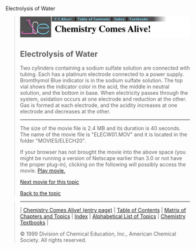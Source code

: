 





 Electrolysis of Water
 



> ![Chemistry Comes Alive!](ccahead.gif)
> 
> 
> 
> 
> 
> 
> 
> 
> 
> ## Electrolysis of Water
> 
> 
> 
> 
> 
> 
> 
> 
>   
> 
> 
> 
> 
> 
>  Two cylinders containing a sodium sulfate solution are connected with tubing. Each has a platinum electrode connected to a power supply. Bromthymol Blue indicator is in the sodium sulfate solution. The top vial shows the indicator color in the acid, the middle in neutral solution, and the bottom in base.
When electricity passes through the system, oxidation occurs at one electrode and reduction at the other. Gas is formed at each electrode, and the acidity increases at one electrode and decreases at the other.
>  
> 
> 
> 
> 
> 
> 
> 
> ---
> 
> 
>  The size of the movie file is 2.4 MB and its duration is 40 seconds. 
The name of the movie file is "ELECW01.MOV" 
and it is located in the folder "MOVIES/ELECH20".
>  
> 
> 
> 
>  If your browser has not brought the movie into the above space
(you might be running a version of Netscape earlier than 3.0 or
not have the proper plug-in), clicking on the following will
possibly access the movie.
>  [Play movie.](../../MOVIES/ELECH20/ELECW01.MOV) 
> 
> 
> 
> 
> [Next movie for this topic](../../MVHTM/ELECH20/ELECW02.HTM) 
> 
> 
> 
> 
> 
> 
> 
> [Back to the topic](../../MAIN/ELECH20/PAGE1.HTM)



> ---
> 
> 
>  |
>  [Chemistry Comes Alive! (entry page)](../../INDEX.HTM) 
>  |
>  [Table of Contents](../../CONTENTS.HTM) 
>  |
>  [Matrix of Chapters and Topics](../../MATRIX.HTM) 
>  |
>  [Index](../../WORDS.HTM) 
>  |
>  [Alphabetical List of Topics](../../ALPHATOP.HTM) 
>  |
>  [Chemistry Textbooks](../../BOOKS.HTM) 
>  |
>  
>  © 1999 Division of Chemical Education, Inc.,
American Chemical Society. All rights reserved.





